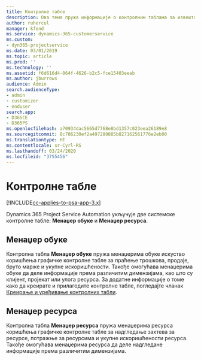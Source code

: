 ```yaml
---
title: Контролне табле
description: Ова тема пружа информације о контролним таблама за извештавање које су укључене у Dynamics 365 Project Service Automation.
author: ruhercul
manager: kfend
ms.service: dynamics-365-customerservice
ms.custom:
- dyn365-projectservice
ms.date: 03/01/2019
ms.topic: article
ms.prod: ''
ms.technology: ''
ms.assetid: f6d616d4-064f-4626-b2c5-fce15403eeab
ms.author: jburrows
audience: Admin
search.audienceType:
- admin
- customizer
- enduser
search.app:
- D365CE
- D365PS
ms.openlocfilehash: a70934dac5665d7768e8bd1357c023eea26189e8
ms.sourcegitcommit: 8c786230ef2a497280885b827162561776e2eb00
ms.translationtype: HT
ms.contentlocale: sr-Cyrl-RS
ms.lasthandoff: 03/24/2020
ms.locfileid: "3755456"
---
```

# <a name="dashboards"></a>Контролне табле

[!INCLUDE[cc-applies-to-psa-app-3.x](../includes/cc-applies-to-psa-app-3x.md)]

Dynamics 365 Project Service Automation укључује две системске контролне табле: **Менаџер обуке** и **Менаџер ресурса**.

## <a name="practice-manager"></a>Менаџер обуке 

Контролна табла **Менаџер обуке** пружа менаџерима обуке искуство коришћења графичке контролне табле за праћење трошкова, продаје, бруто марже и укупне искоришћености. Такође омогућава менаџерима обуке да деле информације према различитим димензијама, као што су клијент, пројекат или улога ресурса. За додатне информације о томе како да креирате и прилагодите контролне табле, погледајте чланак [Креирање и уређивање контролних табли](../customize/create-edit-dashboards.md).

## <a name="resource-manager"></a>Менаџер ресурса 

Контролна табла **Менаџер ресурса** пружа менаџерима ресурса коришћења графичке контролне табле за надгледање захтева за ресурсе, потражње за ресурсима и укупне искоришћености ресурса. Такође омогућава менаџерима ресурса да деле надгледане информације према различитим димензијама.
